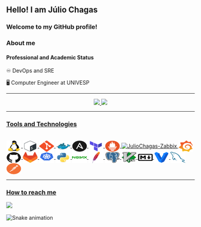 ## Hello! I am Júlio Chagas

### Welcome to my GitHub profile!

### About me

#### Professional and Academic Status

:infinity: DevOps and SRE
 
:desktop_computer: Computer Engineer at UNIVESP

---
<div align="center">
  <a href="https://github.com/juliutux">
  <img height="180em" src="https://github-readme-stats-git-masterrstaa-rickstaa.vercel.app/api?username=juliutux&show_icons=true&theme=gotham&include_all_commits=true&count_private=true"/>
  <img height="180em" src="https://github-readme-stats-git-masterrstaa-rickstaa.vercel.app/api/top-langs/?username=juliutux&layout=compact&langs_count=7&theme=gotham"/>
</div>

---
### Tools and Technologies

<div style="display: inline_block"><br>
  <!--img align="center" alt="JulioChagas-FreeBSD" height="30" width="40" src="https://raw.githubusercontent.com/gilbarbara/logos/main/logos/freebsd.svg"-->
  <img align="center" alt="JulioChagas-Linux" height="30" width="40" src="https://raw.githubusercontent.com/devicons/devicon/master/icons/linux/linux-original.svg">
  <img align="center" alt="JulioChagas-Bash" height="30" width="40" src="https://raw.githubusercontent.com/devicons/devicon/master/icons/bash/bash-original.svg">
  <img align="center" alt="JulioChagas-Git" height="30" width="40" src="https://raw.githubusercontent.com/devicons/devicon/master/icons/git/git-original.svg">
  <img align="center" alt="JulioChagas-Docker" height="30" width="40" src="https://raw.githubusercontent.com/devicons/devicon/master/icons/docker/docker-original.svg">
  <!--img align="center" alt="JulioChagas-GCP" height="30" width="40" src="https://raw.githubusercontent.com/devicons/devicon/master/icons/googlecloud/googlecloud-original.svg"-->
  <img align="center" alt="JulioChagas-Ansible" height="30" width="40" src="https://raw.githubusercontent.com/devicons/devicon/master/icons/ansible/ansible-original.svg">
  <img align="center" alt="JulioChagas-Terraform" height="30" width="40" src="https://raw.githubusercontent.com/devicons/devicon/master/icons/terraform/terraform-original.svg">
  <!--img align="center" alt="JulioChagas-OpenTelemetry" height="30" width="40" src="https://raw.githubusercontent.com/cncf/artwork/main/projects/opentelemetry/icon/color/opentelemetry-icon-color.svg"-->
  <img align="center" alt="JulioChagas-Prometheus" height="30" width="40" src="https://raw.githubusercontent.com/cncf/artwork/main/projects/prometheus/icon/color/prometheus-icon-color.svg">
  <img align="center" alt="JulioChagas-Zabbix" height="30" width="40" src="https://raw.githubusercontent.com/xianshang/1earn/master/assets/img/logo/Zabbix.svg">
  <img align="center" alt="JulioChagas-Grafana" height="30" width="40" src="https://raw.githubusercontent.com/devicons/devicon/master/icons/grafana/grafana-original.svg">
  <img align="center" alt="JulioChagas-GitHub" height="30" width="40" src="https://raw.githubusercontent.com/devicons/devicon/master/icons/github/github-original.svg">
  <img align="center" alt="JulioChagas-GitLab" height="30" width="40" src="https://raw.githubusercontent.com/devicons/devicon/master/icons/gitlab/gitlab-original.svg">
  <img align="center" alt="JulioChagas-Kubernetes" height="30" width="40" src="https://raw.githubusercontent.com/cncf/artwork/main/projects/kubernetes/icon/color/kubernetes-icon-color.svg">
  <!--img align="center" alt="JulioChagas-Helm" height="30" width="40" src="https://raw.githubusercontent.com/cncf/artwork/main/projects/helm/icon/color/helm-icon-color.svg"-->
  <!--img align="center" alt="JulioChagas-Go" height="30" width="40" src="https://raw.githubusercontent.com/devicons/devicon/master/icons/go/go-original.svg"-->
  <img align="center" alt="JulioChagas-Python" height="30" width="40" src="https://raw.githubusercontent.com/devicons/devicon/master/icons/python/python-original.svg">
  <!--img align="center" alt="JulioChagas-Hugo" height="30" width="40" src="https://raw.githubusercontent.com/devicons/devicon/master/icons/hugo/hugo-original-wordmark.svg"-->
  <img align="center" alt="JulioChagas-Nginx" height="30" width="40" src="https://raw.githubusercontent.com/devicons/devicon/master/icons/nginx/nginx-original.svg">
  <img align="center" alt="JulioChagas-Apache" height="30" width="40" src="https://raw.githubusercontent.com/devicons/devicon/master/icons/apache/apache-original.svg">
  <img align="center" alt="JulioChagas-PostgreSQL" height="30" width="40" src="https://raw.githubusercontent.com/devicons/devicon/master/icons/postgresql/postgresql-original.svg">
  <!--img align="center" alt="JulioChagas-Arduino" height="30" width="40" src="https://raw.githubusercontent.com/devicons/devicon/master/icons/arduino/arduino-original.svg"-->
  <img align="center" alt="JulioChagas-Vim" height="30" width="40" src="https://raw.githubusercontent.com/devicons/devicon/master/icons/vim/vim-original.svg">
  <img align="center" alt="JulioChagas-Markdown" height="30" width="40" src="https://raw.githubusercontent.com/devicons/devicon/master/icons/markdown/markdown-original.svg">
  <!--img align="center" alt="JulioChagas-LaTeX" height="30" width="40" src="https://raw.githubusercontent.com/devicons/devicon/master/icons/latex/latex-original.svg"-->
  <img align="center" alt="JulioChagas-Vagrant" height="30" width="40" src="https://raw.githubusercontent.com/devicons/devicon/master/icons/vagrant/vagrant-original.svg">
  <img align="center" alt="JulioChagas-Mysql" height="30" width="40" src="https://raw.githubusercontent.com/devicons/devicon/master/icons/mysql/mysql-original.svg">
  <img align="center" alt="JulioChagas-Postman" height="30" width="40" src="https://raw.githubusercontent.com/devicons/devicon/master/icons/postman/postman-original.svg">          
</div>

--- 
### How to reach me
<div> 
  <a href="https://www.linkedin.com/in/julio-chagas/" target="_blank"><img src="https://img.shields.io/badge/LinkedIn-0077B5?style=for-the-badge&logo=linkedin&logoColor=white"></a> 
 
  ![Snake animation](https://github.com/danielbped/danielbped/blob/output/github-contribution-grid-snake.svg)

</div>

